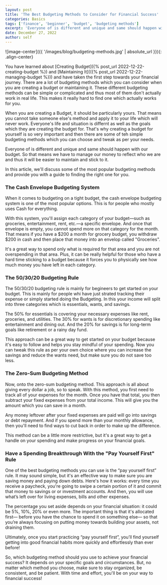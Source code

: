 ```yaml
---
layout: post
title: 'The Best Budgeting Methods to Consider for Financial Success'
categories: Basics
tags: ['finance', 'beginner', 'budget', 'budgeting methods']
excerpt: 'Everyone of is different and unique and same should happen with our budget. So that means we have to manage our money to reflect who we are and thus it will be easier to maintain and stick to it.'
date: December 27, 2022
author: self
---
```


![image-center]({{ '/images/blog/budgeting-methods.jpg' | absolute_url }}){: .align-center}

You have learned about [Creating Budget]({% post_url 2022-12-22-creating-budget %}) and [Maintaining It](({% post_url 2022-12-22-managing-budget %})) and have taken the first step towards your financial journey. There are a lot of budgeting methods which you can consider when you are creating a budget or maintaining it. These different budgeting methods can be simple or complicated and thus most of them don't actually work in real life. This makes it really hard to find one which actually works for you.

When you are creating a Budget, it should be particularly yours. That means you cannot take someone else's method and apply it to your life which will never work. Everyone's life and situation is differnt as well as the goals which they are creating the budget for. That's why creating a budget for yourself is so very important and then there are some of teh simple budgeting methods which you can choose and tweak as per your needs.

Everyone of is different and unique and same should happen with our budget. So that means we have to manage our money to reflect who we are and thus it will be easier to maintain and stick to it.

In this article, we'll discuss some of the most popular budgeting methods and provide you with a guide to finding the right one for you.

### The Cash Envelope Budgeting System

When it comes to budgeting on a tight budget, the cash envelope budgeting system is one of the most popular options. This is for people who mostly uses Cash for everything. 

With this system, you'll assign each category of your budget—such as groceries, entertainment, rent, etc.—a specific envelope. And once that envelope is empty, you cannot spend more on that category for the month. That means if you have a $200 a month for grocery budget, you withdraw $200 in cash and then place that money into an envelop called "Groceries".

It's a great way to spend only what is required for that area and you are not overspending in that area. Plus, it can be really helpful for those who have a hard time sticking to a budget because it forces you to physically see how much money you have left in each category. 

### The 50/30/20 Budgeting Rule

The 50/30/20 budgeting rule is mainly for begineers to get started on your budget. This is mainly for people whi have just strated tracking their expense or simply started doing the Budgeting. In this your income will split into three categories which is essentials, wants, and savings.

The 50% for essentials is covering your necessary expenses like rent, groceries, and utilities. The 30% for wants is for discretionary spending like entertainment and dining out. And the 20% for savings is for long-term goals like retirement or a rainy day fund.

This approach can be a great way to get started on your budget because it's easy to follow and helps you stay mindful of your spending. Now you can tweak this rule as per your own choice where you can increase the savings and reduce the wants need, but make sure you do not save too less.

### The Zero-Sum Budgeting Method

Now, onto the zero-sum budgeting method. This approach is all about giving every dollar a job, so to speak. With this method, you first need to track all of your expenses for the month. Once you have that total, you then subtract your fixed expenses from your total income. This will give you the amount which you can save in a month.

Any money leftover after your fixed expenses are paid will go into savings or debt repayment. And if you spend more than your monthly allowance, then you'll need to find ways to cut back in order to make up the difference.

This method can be a little more restrictive, but it's a great way to get a handle on your spending and make progress on your financial goals.

### Have a Spending Breakthrough With the "Pay Yourself First" Rule

One of the best budgeting methods you can use is the “pay yourself first” rule. It may sound simple, but it's an effective way to make sure you are saving money and paying down debts. Here's how it works: every time you receive a paycheck, you're going to swipe a certain portion of it and commit that money to savings or or investment accounts. And then, you will use what’s left over for living expenses, bills and other expenses.

The percentage you set aside depends on your financial situation: it could be 5%, 10%, 20% or even more. The important thing is that it's allocated first— before you have the chance to spend it on something else— so that you’re always focusing on putting money towards building your assets, not draining them.

Ultimately, once you start practicing “pay yourself first”, you’ll find yourself getting into good financial habits more quickly and effortlessly than ever before!

So, which budgeting method should you use to achieve your financial success? It depends on your specific goals and circumstances. But, no matter which method you choose, make sure to stay organized, be consistent, and be patient. With time and effort, you'll be on your way to financial success!

